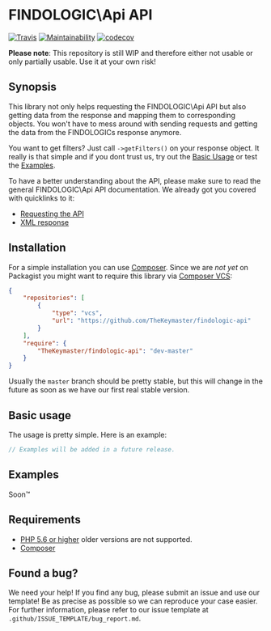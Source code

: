 # FINDOLOGIC\Api API

[![Travis](https://travis-ci.org/TheKeymaster/findologic-api.svg?branch=master)](https://travis-ci.org/TheKeymaster/findologic-api)
[![Maintainability](https://api.codeclimate.com/v1/badges/d604675c46586292c20f/maintainability)](https://codeclimate.com/github/TheKeymaster/findologic-api/maintainability)
[![codecov](https://codecov.io/gh/TheKeymaster/findologic-api/branch/master/graph/badge.svg)](https://codecov.io/gh/TheKeymaster/findologic-api)

**Please note**: This repository is still WIP and therefore either not usable or only partially usable. Use it at your own risk!

## Synopsis

This library not only helps requesting the FINDOLOGIC\Api API but also getting data from the response and mapping them to corresponding objects.
You won't have to mess around with sending requests and getting the data from the FINDOLOGICs response anymore.  

You want to get filters? Just call `->getFilters()` on your response object. It really is that simple and if you dont trust us,
try out the [Basic Usage](#basic-usage) or test the [Examples](#examples).

To have a better understanding about the API, please make sure to read the general FINDOLOGIC\Api API documentation. We already got you covered with quicklinks to it:

 * [Requesting the API](https://docs.findologic.com/doku.php?id=integration_documentation:request)
 * [XML response](https://docs.findologic.com/doku.php?id=integration_documentation:response_xml)

## Installation

For a simple installation you can use [Composer](https://getcomposer.org/).
Since we are _not yet_ on Packagist you might want to require this library via [Composer VCS](https://getcomposer.org/doc/05-repositories.md#vcs):

```json
{
    "repositories": [
        {
            "type": "vcs",
            "url": "https://github.com/TheKeymaster/findologic-api"
        }
    ],
    "require": {
        "TheKeymaster/findologic-api": "dev-master"
    }
}
```

Usually the `master` branch should be pretty stable, but this will change in the future as soon as we have our first real stable version.

## Basic usage

The usage is pretty simple. Here is an example:

```php
// Examples will be added in a future release.
```

## Examples

Soon™

## Requirements

 * [PHP 5.6 or higher](https://php.net/) older versions are not supported.
 * [Composer](https://getcomposer.org/)

## Found a bug?

We need your help! If you find any bug, please submit an issue and use our template! Be as precise as possible
so we can reproduce your case easier. For further information, please refer to our issue template at
`.github/ISSUE_TEMPLATE/bug_report.md`.
